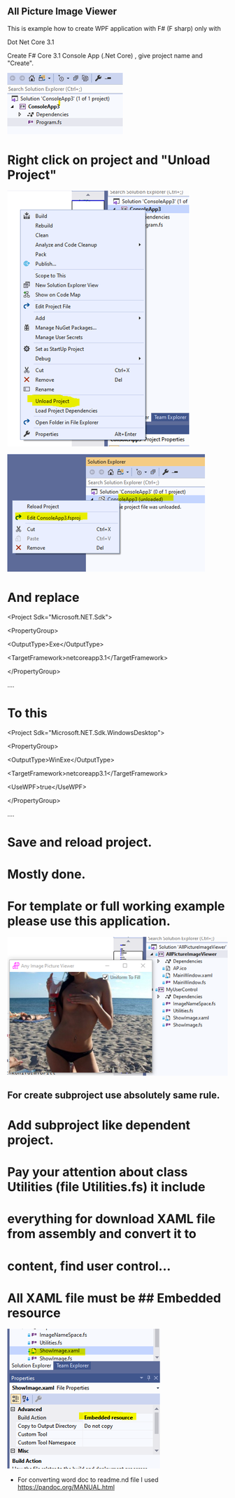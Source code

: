 ## All Picture Image Viewer

This is example how to create WPF application with F\# (F sharp) only
with

Dot Net Core 3.1

Create F\# Core 3.1 Console App (.Net Core) , give project name and
"Create".

![](media/image1.png)


# Right click on project and "Unload Project"

![](media/image2.png)

![](media/image3.png)

# And replace

\<Project Sdk=\"Microsoft.NET.Sdk\"\>

\<PropertyGroup\>

\<OutputType\>Exe\</OutputType\>

\<TargetFramework\>netcoreapp3.1\</TargetFramework\>

\</PropertyGroup\>

....

# To this

\<Project Sdk=\"Microsoft.NET.Sdk.WindowsDesktop\"\>

\<PropertyGroup\>

\<OutputType\>WinExe\</OutputType\>

\<TargetFramework\>netcoreapp3.1\</TargetFramework\>

\<UseWPF\>true\</UseWPF\>

\</PropertyGroup\>

....

# Save and reload project.

# Mostly done.

# For template or full working example please use this application.

![](media/image4.png)

## For create subproject use absolutely same rule.

# Add subproject like dependent project.

# Pay your attention about class Utilities (file Utilities.fs) it include
# everything for download XAML file from assembly and convert it to
# content, find user control...

# All XAML file must be ## Embedded resource

![](media/image5.png)

-   For converting word doc to readme.nd file I used
    <https://pandoc.org/MANUAL.html>
